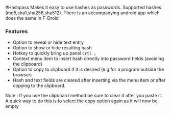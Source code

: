 #Hashpass
Makes it easy to use hashes as passwords. Supported hashes (md5,sha1,sha256,sha512). There is an accompanying android app which does the same in F-Droid

### Features

* Option to reveal or hide text entry
* Option to show or hide resulting hash
* Hotkey to quickly bring up panel `Crtl ;`
* Context menu item to insert hash directly into password fields (avoiding the clipboard)
* Option to copy to clipboard if it is desired (e.g for a program outside the browser)
* Hash and text fields are cleared after inserting via the menu item or after copying to the clipboard.

Note : If you use the clipboard method be sure to clear it after you paste it. A quick way to do this is to select the copy option again as it will now be empty
